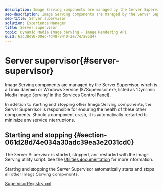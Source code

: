 ```yaml
---
description: Image Serving components are managed by the Server Supervisor, which is a Linux daemon or Windows Service (S7Supervisor.exe, listed as 'Dynamic Media Image Serving' in the Services Control Panel).
seo-description: Image Serving components are managed by the Server Supervisor, which is a Linux daemon or Windows Service (S7Supervisor.exe, listed as 'Dynamic Media Image Serving' in the Services Control Panel).
seo-title: Server supervisor
solution: Experience Manager
title: Server supervisor
topic: Dynamic Media Image Serving - Image Rendering API
uuid: 6ac38d90-00ed-4d49-84f0-2e77e7a86d47
---
```


# Server supervisor{#server-supervisor}

Image Serving components are managed by the Server Supervisor, which is a Linux daemon or Windows Service (S7Supervisor.exe, listed as 'Dynamic Media Image Serving' in the Services Control Panel).

In addition to starting and stopping other Image Serving components, the Server Supervisor is responsible for ensuring the health of these other components. Should a component crash, it is automatically restarted to minimize any service interruptions.

## Starting and stopping {#section-061d28d74e034a30adc39ea3e2031cd0}

The Server Supervisor is started, stopped, and restarted with the Image Serving utility script. See the [Utilities documentation](../../../is-api/is-utils/utilities/c-location-of-utilities.md#concept-bae61e53344449af978502cac6be8b5f) for more information.

Starting and stopping the Server Supervisor automatically starts and stops all other Image Serving components.

[SupervisorRegistry.xml](../../../is-api/image-serving-api-ref/c-configuration-and-administration/r-server-configuration-files/r-supervisorregistry.md#reference-b55f37a7a7a044d19c1722f5130906c6) 

